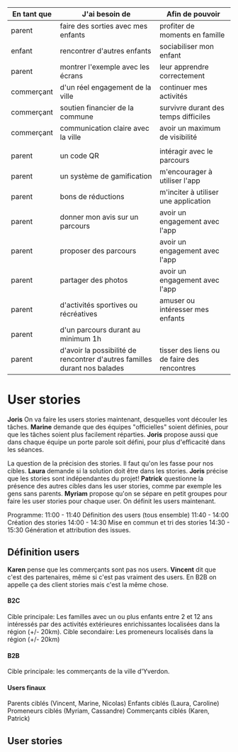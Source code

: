 
| **En tant que** | **J'ai besoin de**                                                        | **Afin de pouvoir**                         |
| --------------- | ------------------------------------------------------------------------- | ------------------------------------------- |
| parent          | faire des sorties avec mes enfants                                        | profiter de moments en famille              |
| enfant          | rencontrer d'autres enfants                                               | sociabiliser mon enfant                     |
| parent          | montrer l'exemple avec les écrans                                         | leur apprendre correctement                 |
| commerçant      | d'un réel engagement de la ville                                          | continuer mes activités                     |
| commerçant      | soutien financier de la commune                                           | survivre durant des temps difficiles        |
| commerçant      | communication claire avec la ville                                        | avoir un maximum de visibilité              |
|                 |                                                                           |                                             |
| parent          | un code QR                                                                | intéragir avec le parcours                  |
| parent          | un système de gamification                                                | m'encourager à utiliser l'app               |
| parent          | bons de réductions                                                        | m'inciter à utiliser une application        |
| parent          | donner mon avis sur un parcours                                           | avoir un engagement avec l'app              |
| parent          | proposer des parcours                                                     | avoir un engagement avec l'app              |
| parent          | partager des photos                                                       | avoir un engagement avec l'app              |
| parent          | d'activités sportives ou récréatives                                      | amuser ou intéresser mes enfants            |
| parent          | d'un parcours durant au minimum 1h                                        |                                             |
| parent          | d'avoir la possibilité de rencontrer d'autres familles durant nos balades | tisser des liens ou de faire des rencontres |

# User stories

**Joris** On va faire les users stories maintenant, desquelles vont découler les tâches. 
**Marine** demande que des équipes "officielles" soient définies, pour que les tâches soient plus facilement réparties. 
**Joris** propose aussi que dans chaque équipe un porte parole soit défini, pour plus d'efficacité dans les séances. 

La question de la précision des stories. Il faut qu'on les fasse pour nos cibles.
**Laura** demande si la solution doit être dans les stories. 
**Joris** précise que les stories sont indépendantes du projet! 
**Patrick** questionne la présence des autres cibles dans les user stories, comme par exemple les gens sans parents. 
**Myriam** propose qu'on se sépare en petit groupes pour faire les user stories pour chaque user. On définit les users maintenant. 

Programme: 
11:00 - 11:40 Définition des users (tous ensemble)
11:40 - 14:00 Création des stories
14:00 - 14:30 Mise en commun et tri des stories
14:30 - 15:30 Génération et attribution des issues. 

## Définition users

**Karen** pense que les commerçants sont pas nos users.
**Vincent** dit que c'est des partenaires, même si c'est pas vraiment des users. En B2B on appelle ça des client stories mais c'est la même chose. 
#### B2C
Cible principale: Les familles avec un ou plus enfants entre 2 et 12 ans intéressés par des activités extérieures enrichissantes localisées dans la région (+/- 20km). 
Cible secondaire: Les promeneurs localisés dans la région (+/- 20km) 
#### B2B
Cible principale: les commerçants de la ville d'Yverdon. 
#### Users finaux
Parents ciblés  (Vincent, Marine, Nicolas)
Enfants ciblés (Laura, Caroline)
Promeneurs ciblés (Myriam, Cassandre)
Commerçants ciblés (Karen, Patrick)

## User stories

